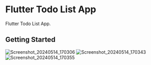# Flutter Todo List App

Flutter Todo List App.

## Getting Started

![Screenshot_20240514_170306](https://github.com/yusufgorkem/flutterTodoApp/assets/111344082/d2f4a839-8c50-40de-9bd9-ce9b4c952462)
![Screenshot_20240514_170343](https://github.com/yusufgorkem/flutterTodoApp/assets/111344082/ca9b0819-c149-448e-9193-9866f3f301cc)
![Screenshot_20240514_170355](https://github.com/yusufgorkem/flutterTodoApp/assets/111344082/9c5dbde9-f0ee-4908-9fc9-3af8b94239a1)
